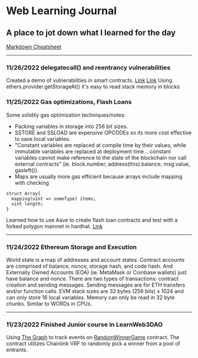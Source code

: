 # Web Learning Journal
## A place to jot down what I learned for the day



[Markdown Cheatsheet](https://www.markdownguide.org/cheat-sheet/)

---

### 11/26/2022 delegatecall() and reentrancy vulnerabilities
Created a demo of vulnerabilities in smart contracts. [Link](https://github.com/podoodoo/LW3DAO/tree/master/04-Senior/reentrancy) [Link](https://github.com/podoodoo/LW3DAO/tree/master/04-Senior/delegatecall)
Using ethers.provider.getStorageAt() it's easy to read stack memory in blocks


### 11/25/2022 Gas optimizations, Flash Loans
Some solidity gas optimization techniques/notes:
- Packing variables in storage into 256 bit sizes. 
- SSTORE and SSLOAD are expensive OPCODEs so its more cost effective to save local variables. 
- "Constant variables are replaced at compile time by their values, while immutable variables are replaced at deployment time... constant variables cannot make reference to the state of the blockchain nor call external contracts" (ie. block.number, address(this).balance, msg.value, gasleft()). 
- Maps are usually more gas efficient because arrays include mapping with checking
```
struct Array{
  mapping(uint => someType) items;
  uint length;
}
```
Learned how to use Aave to create flash loan contracts and test with a forked polygon mainnet in hardhat. [Link](https://github.com/podoodoo/LW3DAO/tree/master/04-Senior/flashloans)

---

### 11/24/2022 Ethereum Storage and Execution 
World state is a map of addresses and account states. Contract accounts are comprised of balance, nonce, storage hash, and code hash. And Externally Owned Accounts (EOA) (ie. MetaMask or Coinbase wallets) just have balance and nonce. 
There are two types of transactions: contract creation and sending messages. Sending messages are for ETH transfers and/or function calls.
EVM stack sizes are 32 bytes (256 bits) x 1024 and can only store 16 local variables. 
Memory can only be read in 32 byte chunks. Similar to WORDs in CPUs.  

---

### 11/23/2022 Finished Junior course in LearnWeb3DAO
Using [The Graph](https://thegraph.com/hosted-service/subgraph/podoodoo/learnweb3) to track events on [RandomWinnerGame](https://mumbai.polygonscan.com/address/0x2968D09a5c4e89E6fCC8f2Dc7d67659C32467ec2) contract. The contract utilizes Chainlink VRF to randomly pick a winner from a pool of entrants. 
